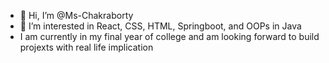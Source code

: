 - 👋 Hi, I’m @Ms-Chakraborty
- 👀 I’m interested in React, CSS, HTML, Springboot, and OOPs in Java
- I am currently in my final year of college and am looking forward to build projexts with real life implication


  

<!---
Ms-Chakraborty/Ms-Chakraborty is a ✨ special ✨ repository because its `README.md` (this file) appears on your GitHub profile.
You can click the Preview link to take a look at your changes.
--->
